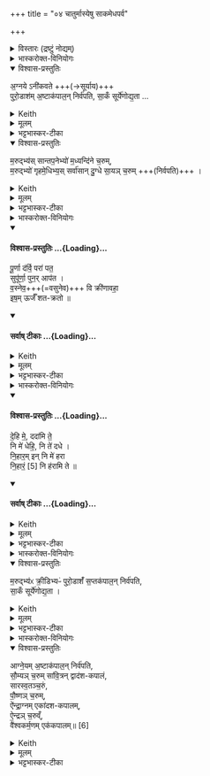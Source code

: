 +++
title = "०४ चातुर्मास्येषु साकमेधपर्व"

+++

<details><summary>विस्तारः (द्रष्टुं नोद्यम्)</summary>

(चातुर्मास्येषु तृतीयं साकमेधपर्व) साकमेधहविषां ब्राह्मणम्, दर्विहोमयाज्यानुवाक्ये

-  साकमेधपर्वणि प्रथमेहनि कार्याणि हवींषि, तदीयौ मन्त्रौ २-३, द्वितीयेह्नि कार्याणि हवींषि च

२-३ अनुष्टुप्
विश्वेदेवा ऋषयः
</details>
<details><summary>भास्करोक्त-विनियोगः</summary>

1अथ साकमेधहवींषि विधीयन्ते । तत्र प्रथमे ऽहनि यानि भवन्ति तानि विदधाति - अग्नयेनीकवत इति ॥ 'देवासुरास्संयत्ता आसन् । सोग्निरब्रवीत् । ममेयमनीकवती तनूः' इत्यादि ब्राह्मणम् । 
</details>
<details open><summary>विश्वास-प्रस्तुतिः</summary>

अ॒ग्नये ऽनी॑कवते +++(→सूर्याय)+++  
पुरो॒डाश॑म् अ॒ष्टाक॑पाल॒न् निर्व॑पति, सा॒कँ सूर्ये॑णोद्य॒ता …  
</details>
<details><summary>Keith</summary>

To Agni Anikavant he offers a cake on eight potsherds as the sun rises, 
</details>
<details><summary>मूलम्</summary>

अ॒ग्नयेऽनी॑कवते पुरो॒डाश॑म॒ष्टाक॑पाल॒न्निर्व॑पति सा॒कँ सूर्ये॑णोद्य॒ता …  
</details>
<details><summary>भट्टभास्कर-टीका</summary>

'असौ वा आदित्यो ऽग्निर् अनीकवान् । तस्य रश्मयो ऽनीकानि' । यदा सूर्यश्चोदयं करोति, अध्वर्युश्च पुरोडाशं निर्वपति ;  
तदानीं **सूर्येणोद्यता साकं** निर्वपति तदा सूर्योदयकाले निर्वपतीत्यर्थः ।  

'राजसूय' इत्यादौ सूर्यशब्दो निपातितः, 'शतुरनुमः' इत्युद्यच्छब्दात्तृतीयाया उदात्तत्वम् ।
</details>
<details open><summary>विश्वास-प्रस्तुतिः</summary>

म॒रुद्भ्य॑स् सान्तप॒नेभ्यो॑ म॒ध्यन्दि॑ने च॒रुम्,  
म॒रुद्भ्यो॑ गृहमे॒धिभ्य॒स् सर्वा॑सान् दु॒ग्धे सा॒यञ् च॒रुम्  +++(निर्वपति)+++  ।
</details>
<details><summary>Keith</summary>

an oblation to the Maruts as the heaters at midday,  
and to the Maruts as lords of the house he milks at evening an oblation of all (the cows).
</details>
<details><summary>मूलम्</summary>

म॒रुद्भ्य॑स्सान्तप॒नेभ्यो॑ म॒ध्यन्दि॑ने च॒रुम्  +++(निर्वपति)+++ ।   

म॒रुद्भ्यो॑ गृहमे॒धिभ्य॒स्सर्वा॑सान्दु॒ग्धे सा॒यञ्च॒रुम्  +++(निर्वपति)+++  ।
</details>
<details><summary>भट्टभास्कर-टीका</summary>

अथ मध्यन्दिने मरुद्भ्यस्सान्तपनेभ्यश्चरुं निर्वपति । अह्नो मध्यं मध्यंदिनम् । 'मध्यो मध्यं दिनञ्चास्मात्' इति दिनञ्प्रत्ययः ? सम्यक्समन्ताच्च शोषणं सन्तपनं, तत्सम्बन्धिनस्सान्तपनाः सन्तापनसमर्थाश्शत्रूणाम् । 'तेऽसुराः पराजिता यन्तः' इत्यादि ब्राह्मणम् ।  

अथ सायमस्तकाले मरुद्भ्यो गृहमेधिभ्यः गृहमेधवद्भ्यः सर्वासां गवां यजमानसम्बन्धिनीनां दुग्धे चरुं निर्वपति । 'ते देवाश्श्वो विजयिनः' इत्यादि ब्राह्मणम् ॥
</details>
<details><summary>भास्करोक्त-विनियोगः</summary>

2अव्युष्टायां रजन्यां पूर्णदर्व्येण चरन्ति, शरनिष्कासस्य दर्वीं पूरयित्वा गार्हपत्ये जुहोति । तत्र पुरोनुवाक्या - पूर्णेत्यनुष्टुप् ॥
</details>
<div class="js_include" newlevelforh1="4" title="विश्वास-प्रस्तुतिः" unfilled url="/vedAH_yajuH/taittirIyam/sArasvata-vibhAgaH/saMhitA/Rk/vishvAsa-prastutiH/1/8_rAjasUyAdi/04_chAturmAsyeShu_sAkamedhaparva/02_pUrNA_darvi.md">
<details open><summary><h4>विश्वास-प्रस्तुतिः ...{Loading}...</h4></summary>

पू॒र्णा द॑र्वि॒ परा॑ पत॒  
सुपू॑र्णा॒ पुन॒र् आप॑त ।   
व॒स्नेव॒+++(=वसुनेव)+++ वि क्री॑णावहा॒  
इष॒म् ऊर्जँ॑ शत-क्रतो  ॥
</details>
</div>
<div class="js_include" newlevelforh1="4" title="सर्वाष् टीकाः" unfilled url="/vedAH_yajuH/taittirIyam/sArasvata-vibhAgaH/saMhitA/Rk/sarvASh_TIkAH/1/8_rAjasUyAdi/04_chAturmAsyeShu_sAkamedhaparva/02_pUrNA_darvi.md">
<details open><summary><h4>सर्वाष् टीकाः ...{Loading}...</h4></summary>
<details><summary>Keith</summary>

O ladle, fly away filled,  
And well filled do thou fly back;  
Like wares, O Śatakratu,  
Let us barter food and strength.
</details>
<details><summary>मूलम्</summary>

पू॒र्णा द॑र्वि॒ परा॑ पत॒ सुपू॑र्णा॒ पुन॒राप॑त ।   
व॒स्नेव॒ वि क्री॑णावहा॒ इष॒मूर्जँ॑ शतक्रतो  ॥
</details>
<details><summary>भट्टभास्कर-टीका</summary>

हे **दर्वि पूर्णा** शरनिष्कासस्य पूरिता । 'वा दान्तशान्त' इति ण्यन्तस्य निपात्यते ।  
ईदृशी **परापत** इन्द्रं प्रति गच्छ । ततस् **सुपूर्णा** सुष्ठु धनस्य पूर्णा पुनरस्मान् **प्रत्यापत** आगच्छ । एवं **वस्नेव** वस्नेन मूल्येनेव । 'सुपां सलुक्' इत्याकारः ।  
**क्रीणावहै** इन्द्रश्चाहं च परस्परतः वणिग्वद्विनिमयं करवावहै । किं विक्रीणावहा इत्युच्यते - **इषम् ऊर्जम्** अन्नं रसादिकं धनादिकं च ; अतोत्रावयोस्त्वं गतागतकारिणी साधनभावमाचरेति । तदेवाह - हे **शतक्रतो** बहुविधकर्मकरणकुशले गतागतसमर्थे ॥
</details>
</details>
</div>
<details><summary>भास्करोक्त-विनियोगः</summary>

3अथ याज्या - देहीत्यनुष्टुप् ॥ 
</details>
<div class="js_include" newlevelforh1="4" title="विश्वास-प्रस्तुतिः" unfilled url="/vedAH_yajuH/taittirIyam/sArasvata-vibhAgaH/saMhitA/Rk/vishvAsa-prastutiH/1/8_rAjasUyAdi/04_chAturmAsyeShu_sAkamedhaparva/03_dehi_me.md">
<details open><summary><h4>विश्वास-प्रस्तुतिः ...{Loading}...</h4></summary>

दे॒हि मे॒, ददा॑मि ते॒  
नि मे॑ धेहि॒, नि ते॑ दधे ।    
नि॒हार॒म् इन् नि मे॑ हरा  
नि॒हारं॒ [5] नि ह॑रामि ते  ॥
</details>
</div>
<div class="js_include" newlevelforh1="4" title="सर्वाष् टीकाः" unfilled url="/vedAH_yajuH/taittirIyam/sArasvata-vibhAgaH/saMhitA/Rk/sarvASh_TIkAH/1/8_rAjasUyAdi/04_chAturmAsyeShu_sAkamedhaparva/03_dehi_me.md">
<details open><summary><h4>सर्वाष् टीकाः ...{Loading}...</h4></summary>
<details><summary>Keith</summary>

Give thou to me; I shall give to thee;  
Bestow upon me; I shall bestow upon thee;  
Accept my offering;  
I shall accept thy offering [1].
</details>
<details><summary>मूलम्</summary>

दे॒हि मे॒ ददा॑मि ते॒ नि मे॑ धेहि॒ नि ते॑ दधे ।    
नि॒हार॒मिन्नि मे॑ हरा नि॒हार॑म् [5] +नि ह॑रामि ते  ॥
</details>
<details><summary>भट्टभास्कर-टीका</summary>

देहि मे मह्यं अभिमतं धनं, अहमपि ते तुभ्यं ददामि । निधेहि स्थापय मे मदर्थं, अहमपि ते त्वदर्थं निदधे स्थापयामि । तथा निहारमित् निहारमेव निर्हृत्यनिर्हृत्यैव मे मम निहर, अहमपि ते निहारं निर्हृत्यनिहृत्य निहरामि । नियमेन नितरां निर्हृत्य वा समुदायाद्धरणं निहरणम् । आभीक्ष्ण्ये णमुल्, कृदुत्तरपदप्रकृतिस्वरत्वम् लित्स्वरः । एवमुपकारप्रत्युपकारितया आवयोर्वृत्तिरस्त्विति लोकवृत्तानानिदर्शनम् ॥
</details>
</details>
</div>
<details><summary>भास्करोक्त-विनियोगः</summary>

4अथ द्वितीयेह्नि साकं सूर्येणोद्यता मरुद्भ्यः क्रीडिभ्यः पुरोडाशं सप्तकपालं निर्वपति ॥ 
</details>
<details open><summary>विश्वास-प्रस्तुतिः</summary>

म॒रुद्भ्य॑ᳵ क्री॒डिभ्यᳶ॑ पुरो॒डाशँ॑ स॒प्तक॑पाल॒न् निर्व॑पति,  
सा॒कँ सूर्ये॑णोद्य॒ता ।
</details>
<details><summary>Keith</summary>

To the Maruts, the playful, he offers a cake on seven potsherds at the rising of the sun; 
</details>
<details><summary>मूलम्</summary>

म॒रुद्भ्य॑ᳵ क्री॒डिभ्यᳶ॑ पुरो॒डाशँ॑ स॒प्तक॑पाल॒न्निर्व॑पति सा॒कँ सूर्ये॑णोद्य॒ता ।
</details>
<details><summary>भट्टभास्कर-टीका</summary>

क्रीडन्तीति क्रीडिनः, ग्रह्याडित्वाण्णिनिः । 'त एनमत्यक्रीडन् । तत्क्रीडिनां क्रीडित्वम्' इति ब्राह्मणम् ॥
</details>
<details><summary>भास्करोक्त-विनियोगः</summary>

5अथ महाहविस्सम्बन्धीन्यष्टौ हवींषि विदधाति - आग्नेयमष्टाकपालमित्यादि ॥ 
</details>
<details open><summary>विश्वास-प्रस्तुतिः</summary>

आग्ने॒यम् अ॒ष्टाक॑पाल॒न् निर्व॑पति,  
सौ॒म्यञ् च॒रुम् सा॑वि॒त्रन् द्वाद॑श-कपालं,   
सारस्व॒तञ्च॒रुं,  
पौ॒ष्णञ् च॒रुम्,  
ऐ॑न्द्रा॒ग्नम् एका॑दश-कपालम्,  
ऐ॒न्द्रञ् च॒रुव्ँ,  
वै॑श्वकर्म॒णम् एक॑कपालम्॥ [6]
</details>
<details><summary>Keith</summary>

he offers to Agni on eight potsherds,  
an oblation to Soma,  
to Savitr on twelve potsherds,  
to Sarasvati an oblation,  
to Pusan an oblation,  
to Indra and Agni on eleven potsherds,  
to Indra an oblation,  
to Viśvakarman on eleven potsherds.
</details>
<details><summary>मूलम्</summary>

आग्ने॒यम॒ष्टाक॑पाल॒न्निर्व॑पति सौ॒म्यञ्च॒रुँ सा॑वि॒त्रन्द्वाद॑शकपालँ सारस्व॒तञ्च॒रुम्पौ॒ष्णञ्च॒रुमै॑न्द्रा॒ग्नमेका॑दशकपालमै॒न्द्रञ्च॒रुव्ँवै॑श्वकर्म॒णमेक॑कपालम् ॥
</details>
<details><summary>भट्टभास्कर-टीका</summary>

तत्र पौष्णान्तानि पञ्च सञ्चराणि प्रागेवाम्नातान्यपि पुनः पठित्वा दर्शयति । ऐन्द्राग्रमपि वरुणप्रघासेषु षष्ठतयाम्नातमेव पुनः पठति । ब्राह्मणं च भवति 'एतद्ब्राह्मान्येव पञ्च हवींषि । एतद्ब्राह्मण ऐन्द्राग्नः' इति । 'अथैष ऐन्द्रश्चरुर्भवति' । ऐन्द्रस्यापूर्वं विधानम् । 'उद्धारं वा एतम्' इत्यादि ब्राह्मणम् । वैश्वकर्मणस्यैककपालस्य चापूर्वं विधानम् ॥

इत्यष्टमे चतुर्थोनुवाकः ॥
</details>

